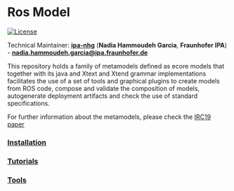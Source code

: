 # Ros Model

[![License](https://img.shields.io/badge/License-BSD%203--Clause-blue.svg)](https://opensource.org/licenses/BSD-3-Clause)

Technical Maintainer: [**ipa-nhg**](https://github.com/ipa-nhg/) (**Nadia Hammoudeh Garcia**, **Fraunhofer IPA**) - **nadia.hammoudeh.garcia@ipa.fraunhofer.de**


This repository holds a family of metamodels defined as ecore models that together with its java and Xtext and Xtend grammar implementations facilitates the use of a set of tools and graphical plugins to create models from ROS code, compose and validate the composition of models, autogenerate deployment artifacts and check the use of standard specifications.

For further information about the metamodels, please check the [IRC19 paper](https://ieeexplore.ieee.org/document/8675668)

### [Installation](docu/Installation.md)
### [Tutorials](docu/README.md)
### [Tools](tools/README.md)
